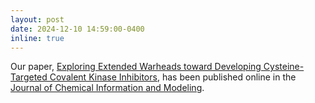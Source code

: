 ```yaml
---
layout: post
date: 2024-12-10 14:59:00-0400
inline: true
---
```


Our paper, [Exploring Extended Warheads toward Developing Cysteine-Targeted Covalent Kinase Inhibitors](https://pubs.acs.org/doi/10.1021/acs.jcim.4c00890), has been published online in the [Journal of Chemical Information and Modeling](https://pubs.acs.org/doi/10.1021/acs.jcim.4c00890).
